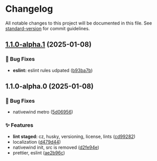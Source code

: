 # Changelog

All notable changes to this project will be documented in this file. See [standard-version](https://github.com/conventional-changelog/standard-version) for commit guidelines.

## [1.1.0-alpha.1](https://github.com/salahbm/pray-tracker/compare/v1.1.0-alpha.0...v1.1.0-alpha.1) (2025-01-08)


### 🐛 Bug Fixes

* **eslint:** eslint rules udpated ([b93ba7b](https://github.com/salahbm/pray-tracker/commit/b93ba7b8bf7f5a7dbaec0b5fa33531cbb31661e5))

## 1.1.0-alpha.0 (2025-01-08)


### 🐛 Bug Fixes

* nativewind metro ([5d06956](https://github.com/salahbm/pray-tracker/commit/5d069566d2115b563aefb0d2e4f98e4caee6146d))


### ✨ Features

* **lint staged:** cz, husky, versioning, license, lints ([cd99282](https://github.com/salahbm/pray-tracker/commit/cd99282a94d353b7a2c3513b7ebc3b3312b1fa74))
* localization ([d479d44](https://github.com/salahbm/pray-tracker/commit/d479d44c13fcb4d1e868770b225df4d79732598e))
* nativewind init, src is removed ([d2fe94e](https://github.com/salahbm/pray-tracker/commit/d2fe94e94ba946c4ef32dd3c684580246bcb4089))
* prettier, eslint ([ae2b96c](https://github.com/salahbm/pray-tracker/commit/ae2b96c1c10d737a5e01791ba8db490b7c9f125d))
